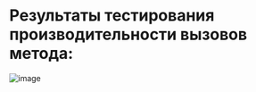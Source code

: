 # Результаты тестирования производительности вызовов метода:
![image](https://github.com/user-attachments/assets/2effd70b-d501-49af-9aa7-c835d0f1eda8)
